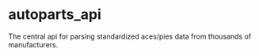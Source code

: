 # autoparts_api
The central api for parsing standardized aces/pies data from thousands of manufacturers. 
